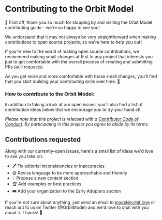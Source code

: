 # Contributing to the Orbit Model

:wave: First off, thank you so much for stopping by and visiting the Orbit Model contributing guide - we're so happy to see you!

We understand that it may not always be very straightforward when making contributions to open source projects, so we're here to help you out!

If you're new to the world of making open source contributions, we recommend making small changes at first to any project that interests you just to get comfortable with the overall process of creating and submitting PRs (pull requests). 

As you get more and more comfortable with those small changes, you'll find that you start building your contributing skills over time. :tada:

### How to contribute to the Orbit Model:

In addition to taking a look at our open issues, you'll also find a list of contribution ideas below that we encourage you to try your hand at! 

_Please note that this project is released with a [Contributor Code of Conduct](CODE_OF_CONDUCT.md). By participating in this project you agree to abide by its terms._

## Contributions requested

Along with our currently-open issues, here's a small list of ideas we'd love to see you take on:

- :pen: Fix editorial inconsistencies or inaccuracies
- :smile: Revise language to be more approachable and friendly
- :bulb: Propose a new content section
- :trophy: Add examples or best practices
- 🎟 Add your organization to the Early Adopters section

If you're not sure about anything, just send an email to model@orbit.love or reach out to us on Twitter (@OrbitModel) and we'd love to chat with you about it. Thanks! :rocket:
